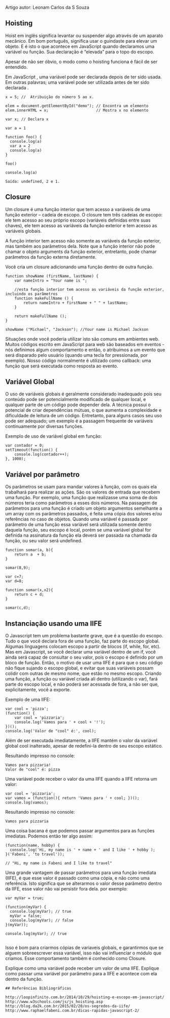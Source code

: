 Artigo
autor: Leonam Carlos da S Souza



## Hoisting


Hoist em inglês significa levantar ou suspender algo através de um aparato mecânico. Em bom português, significa usar o guindaste para elevar um objeto. E é isto o que acontece em JavaScript quando declaramos uma variável ou função. Sua declaração é “elevada” para o topo do escopo.

Apesar de não ser óbvio, o modo como o hoisting funciona é fácil de ser entendido. 

Em JavaScript , uma variável pode ser declarada depois de ter sido usada.
Em outras palavras; uma variável pode ser utilizada antes de ter sido declarada .


```
x = 5; //  Atribuição do número 5 ao x.

elem = document.getElementById("demo"); // Encontra um elemento
elem.innerHTML = x;                     // Mostra x no elemento

var x; // Declara x

```



```
var a = 1

function foo() {
  console.log(a)
  var a = 2
  console.log(a)
}

foo()

console.log(a)

Saída: undefined, 2 e 1.

```

## Closure


Um closure é uma função interior que tem acesso a variáveis de uma função exterior – cadeia de escopo. O closure tem três cadeias de escopo: ele tem acesso ao seu próprio escopo (variáveis definidas entre suas chaves), ele tem acesso as variáveis da função exterior e tem acesso as variáveis globais.

A função interior tem acesso não somente as variáveis da função exterior, mas também aos parâmetros dela. Note que a função interior não pode chamar o objeto arguments da função exterior, entretanto, pode chamar parâmetros da função externa diretamente.

Você cria um closure adicionando uma função dentro de outra função.



```
function showName (firstName, lastName) {
    var nameIntro = "Your name is ";
 
    //esta função interior tem acesso as variáveis da função exterior, incluindo os parâmetros
    function makeFullName () {
        return nameIntro + firstName + " " + lastName;
    }
 
    return makeFullName ();
}
 
showName ("Michael", "Jackson"); //Your name is Michael Jackson

```
Situações onde você poderia utilizar isto são comuns em ambientes web. Muitos códigos escrito em JavaScript para web são baseados em eventos - nós definimos algum comportamento e então, o atribuimos a um evento que será disparado pelo usuário (quando uma tecla for pressionada, por exemplo). Nosso código normalmente é utilizado como callback: uma função que será executada como resposta ao evento.

## Variável Global

O uso de variáveis globais é geralmente considerado inadequado pois seu conteúdo pode ser potencialmente modificado de qualquer local, e qualquer parte de um código pode depender dela. A técnica possui o potencial de criar dependências mútuas, o que aumenta a complexidade e dificuldade de leitura de um código. Entretanto, para alguns casos seu uso pode ser adequado; um exemplo é a passagem frequente de variáveis continuamente por diversas funções.

Exemplo de uso de variável global em função:

```
var contador = 0;
setTimeout(function() {
    console.log(contador++);
}, 1000);

```
## Variável por parâmetro

Os parâmetros se usam para mandar valores à função, com os quais ela trabalhará para realizar as ações. São os valores de entrada que recebem uma função. Por exemplo, uma função que realizasse uma soma de dois números teria como parâmetros a esses dois números.
Na passagem de parâmetros para uma função é criado um objeto argumentos semelhante a um array com os parâmetros passados, é feita uma cópia dos valores e/ou referências no caso de objetos. 
Quando uma variável é passada por parâmetro de uma função essa variável será utilizada somente dentro daquela função, seu escopo é local, porém se uma variável global for definida na assinatura da função ela deverá ser passada na chamada da função, ou seu valor será undefined. 


```
function somar(a, b){
    return a  + b;
}

somar(8,9);
```

```
var c=7;
var d=8;

function somar(x,x2){
    return c + d;
}

somar(c,d);

```

## Instanciação usando uma IIFE

O Javascript tem um problema bastante grave, que é a questão do escopo. Tudo o que você declara fora de uma função, faz parte do escopo global. Algumas linguagens colocam escopo a partir de blocos (if, while, for, etc). Mas em Javascript, se você declarar uma variável dentro de um if, você ainda será capaz de consultar o seu valor, pois o escopo é definido por um bloco de função.
Então, o motivo de usar uma IIFE é para que o seu código não fique sujando o escopo global, e evitar que suas variáveis possam colidir com outras de mesmo nome, que estão no mesmo escopo.
Criando uma função, a função ou variável criada ali dentro (utilizando o var), fará parte do escopo local, e não poderá ser acessada de fora, a não ser que, explicitamente, você a exporte.

Exemplo de uma IIFE:

```
var cool = 'pizza';
(function() {
    var cool = 'pizzaria';
    console.log('Vamos para ' + cool + '!');
})();
console.log('Valor de "cool" é:', cool);

```
Além de ser executada imediatamente, a IIFE mantém o valor da variável global cool inalterado, apesar de redefini-la dentro de seu escopo estático.

Resultando impresso no console:

```
Vamos para pizzaria!
Valor de "cool" é: pizza

```
Uma variável pode receber o valor da uma IIFE quando a IIFE retorna um valor:

```
var cool = 'pizzaria';
var vamos = (function(){ return 'Vamos para ' + cool; })();
console.log(vamos);

```
Resultando  impresso no console:

```
Vamos para pizzaria

```
Uma coisa bacana é que podemos passar argumentos para as funções imediatas. Podemos então ter algo assim:

```
(function(name, hobby) {
  console.log('Hi, my name is ' + name + ' and I like ' + hobby );
}('Fabeni', 'to travel'));

// "Hi, my name is Fabeni and I like to travel"

```
Uma grande vantagem de passar parâmetros para uma função imediata (IIFE), é que esse valor é passado como uma cópia, e não como uma referência. Isto significa que se alterarmos o valor desse parâmetro dentro da IIFE, esse valor não vai persistir fora dela. por exemplo:

```
var myVar = true;

(function(myVar) {
  console.log(myVar); // true
  myVar = false;
  console.log(myVar); // false
}(myVar));

console.log(myVar); // true


```

Isso é bom para criarmos cópias de variaveis globais, e garantirmos que se alguem sobreescrever essa variável, isso não vai influenciar o módulo que criamos. Esse comportamento também é conhecido como Closure.







Explique como uma variável pode receber um valor de uma IIFE. Explique como passar uma variável por parâmetro para a IIFE e acontece com ela dentro da função.
```
## Referências Bibliográficas

http://loopinfinito.com.br/2014/10/29/hoisting-e-escopo-em-javascript/
http://www.w3schools.com/js/js_hoisting.asp
http://blog.da2k.com.br/2015/02/20/os-segredos-da-iife/
http://www.raphaelfabeni.com.br/dicas-rapidas-javascript-2/


```
